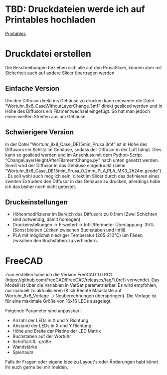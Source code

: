 # TBD: Druckdateien werde ich auf Printables hochladen
[Printables](https://www.printables.com/@Sebas)

# Druckdatei erstellen
Die Beschreibungen beziehen sich alle auf den PrusaSlicer, können aber mit Sicherheit auch auf andere Slicer übertragen werden.

## Einfache Version
Um den Diffusor direkt ins Gehäuse zu drucken kann entweder die Datei "Wortuhr_8x8_CaseWithoutLayerChange.3mf" direkt gesliced werden und in Höhe des Diffusors ein Filamentwechsel eingefügt. So hat man jedoch einen weißen Streifen aus am Gehäuse.

## Schwierigere Version
In der Datei "Wortuhr_8x8_Case_DE15min_Prusa.3mf" ist in Höhe des Diffusors ein Schlitz im Gehäuse, sodass der Diffusor in der Luft hängt. Dies kann so gesliced werden und im Anschluss mit dem Python-Script "ChangeLayerHeightAfterFilamentChange.py" nach unten gesetzt werden. Somit wird der Diffusor in das Gehäuse eingedruckt (siehe "Wortuhr_8x8_Case_DE15min_Prusa_0.2mm_PLA,PLA_MK3_2h24m.gcode"). Es soll wohl auch möglich sein, direkt im Slicer durch das definieren eines zweiten Extruders den Diffusor in das Gehäuse zu drucken, allerdings habe ich das bisher noch nicht getestet.

## Druckeinstellungen
- Höhenmodifizierer im Bereich des Diffusors zu 0.1mm (Zwei Schichten sind notwendig, damit homogen)
- Druckeinstellungen -> Erweitert -> Infill/Perimeter Überlappung: 35% (Sonst bleiben Lücken zwischen Buchstaben und Infill)
- PLA mit möglichst niedriger Temperatur (205-210°C) um Fäden zwischen den Buchstaben zu verhindern.

# FreeCAD
Zum erstellen habe ich die Version FreeCAD 1.0 RC1 (https://github.com/FreeCAD/FreeCAD/releases/tag/1.0rc1) verwendet. Das Modell ist über die Variablen in VarSet parametrierbar. Es wird empfohlen, nur manuell zu aktualisieren (Klick Rechte Maustaste auf Wortuhr_8x8_Vorlage -> Neuberechnungen überspringen). Die Vorlage ist für eine maximale Größe von 16x16 LEDs ausgelegt.

Folgende Parameter sind anpassbar:
- Anzahl der LEDs in X und Y Richtung
- Abstand der LEDs in X und Y Richtung
- Höhe und Breite der Platine der LED Matrix
- Buchstaben auf der Wortuhr
- Schriftart & -größe
- Wandstärke
- Spielraum

Falls ihr Fragen oder eigene Idee zu Layout's oder Änderungen habt könnt ihr euch gerne bei mir melden.


